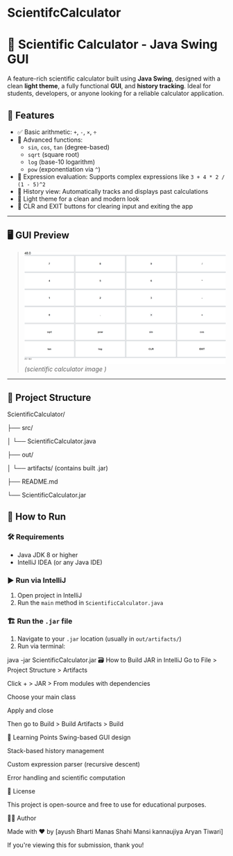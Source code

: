 # ScientifcCalculator
# 🧮 Scientific Calculator - Java Swing GUI
A feature-rich scientific calculator built using **Java Swing**, designed with a clean **light theme**, a fully functional **GUI**, and **history tracking**. Ideal for students, developers, or anyone looking for a reliable calculator application.

## 🔧 Features

- ✅ Basic arithmetic: `+`, `-`, `×`, `÷`
- 🧠 Advanced functions: 
  - `sin`, `cos`, `tan` (degree-based)
  - `sqrt` (square root)
  - `log` (base-10 logarithm)
  - `pow` (exponentiation via `^`)
- 📝 Expression evaluation: Supports complex expressions like `3 + 4 * 2 / (1 - 5)^2`
- 📜 History view: Automatically tracks and displays past calculations
- 🎨 Light theme for a clean and modern look
- 🚪 CLR and EXIT buttons for clearing input and exiting the app

---

## 🖥️ GUI Preview

> ![screenshot](https://github.com/Aryan292005/ScientifcCalculator/blob/21e8692b2f646e12bc97e8a9f104c981ba916e20/Screenshot%202025-05-27%20171926.png)  
*(scientific calculator image )*

---

## 📁 Project Structure
ScientificCalculator/

├── src/

│ └── ScientificCalculator.java

├── out/

│ └── artifacts/ (contains built .jar)

├── README.md

└── ScientificCalculator.jar 

## 🚀 How to Run

### 🛠️ Requirements
- Java JDK 8 or higher
- IntelliJ IDEA (or any Java IDE)

### ▶️ Run via IntelliJ
1. Open project in IntelliJ
2. Run the `main` method in `ScientificCalculator.java`

### 🏗️ Run the `.jar` file
1. Navigate to your `.jar` location (usually in `out/artifacts/`)
2. Run via terminal:

java -jar ScientificCalculator.jar
🗃️ How to Build JAR in IntelliJ
Go to File > Project Structure > Artifacts

Click + > JAR > From modules with dependencies

Choose your main class

Apply and close

Then go to Build > Build Artifacts > Build

🧠 Learning Points
Swing-based GUI design

Stack-based history management

Custom expression parser (recursive descent)

Error handling and scientific computation

📜 License

This project is open-source and free to use for educational purposes.

🙋‍♂️ Author

Made with ❤️ by 
[ayush Bharti
Manas Shahi
Mansi kannaujiya
Aryan Tiwari]

If you're viewing this for submission, thank you!











